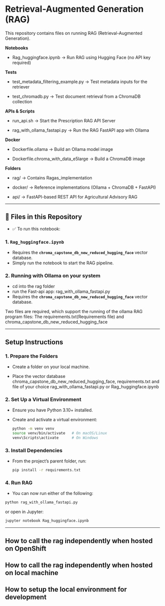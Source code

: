 # Retrieval-Augmented Generation (RAG)

This repository contains files on running RAG (Retrieval-Augmented Generation).

**Notebooks**
  - Rag_huggingface.ipynb → Run RAG using Hugging Face (no API key required)

**Tests**
  - test_metadata_filtering_example.py → Test metadata inputs for the retriever

  - test_chromadb.py → Test document retrieval from a ChromaDB collection

**APIs & Scripts**
  - run_api.sh → Start the Prescription RAG API Server

  - rag_with_ollama_fastapi.py → Run the RAG FastAPI app with Ollama

**Docker**
  - Dockerfile.ollama → Build an Ollama model image

  - Dockerfile.chroma_with_data_e5large → Build a ChromaDB image

**Folders**
  - rag/ → Contains Ragas_implementation

  - docker/ → Reference implementations (Ollama + ChromaDB + FastAPI)

  - api/ → FastAPI-based REST API for Agricultural Advisory RAG

---

## 📂 Files in this Repository  

  - ✅ To run this notebook:  

### 1. `Rag_huggingface.ipynb`  
  - Requires the **`chroma_capstone_db_new_reduced_hugging_face`** vector database.  
  - Simply run the notebook to start the RAG pipeline.  

### 2. Running with Ollama on your system
  - cd into the rag folder
  - run the Fast-api app: rag_with_ollama_fastapi.py
  - Requires the **`chroma_capstone_db_new_reduced_hugging_face`** vector database.  
  
Two files are required, which support the running of the ollama RAG program files: The requirements.txt(Requirements file) and   chroma_capstone_db_new_reduced_hugging_face 

---
## Setup Instructions

### 1. Prepare the Folders

  - Create a folder on your local machine.

  - Place the vector database chroma_capstone_db_new_reduced_hugging_face, requirements.txt and file of your choice rag_with_ollama_fastapi.py or   Rag_huggingface.ipynb

### 2. Set Up a Virtual Environment

  - Ensure you have Python 3.10+ installed.

  - Create and activate a virtual environment:

    ```bash
    python -m venv venv
    source venv/bin/activate   # On macOS/Linux
    venv\Scripts\activate      # On Windows
    ``` 


### 3. Install Dependencies

  - From the project’s parent folder, run:

    ```bash
    pip install -r requirements.txt
    ```


### 4. Run RAG

  - You can now run either of the following:

  ```bash
  python rag_with_ollama_fastapi.py
  ```
  or open in Jupyter:

  ```bash
  jupyter notebook Rag_huggingface.ipynb
  ```
---




## <TODO> How to call the rag independently when hosted on OpenShift


## <TODO> How to call the rag independently when hosted on local machine

## <TODO> How to setup the local environment for development

